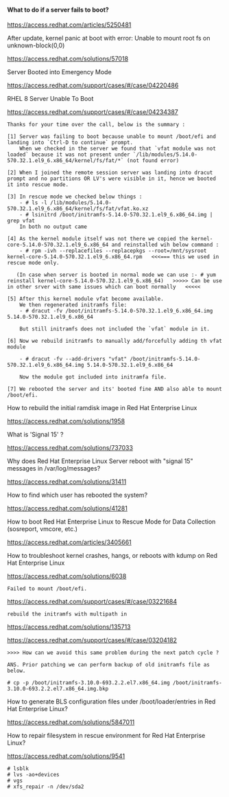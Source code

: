 #### What to do if a server fails to boot?

https://access.redhat.com/articles/5250481



After update, kernel panic at boot with error: Unable to mount root fs on unknown-block(0,0)

https://access.redhat.com/solutions/57018



Server Booted into Emergency Mode

https://access.redhat.com/support/cases/#/case/04220486



RHEL 8 Server Unable To Boot

https://access.redhat.com/support/cases/#/case/04234387





```
Thanks for your time over the call, below is the summary :

[1] Server was failing to boot because unable to mount /boot/efi and landing into `Ctrl-D to continue` prompt.
    When we checked in the server we found that `vfat module was not loaded` because it was not present under `/lib/modules/5.14.0-570.32.1.el9_6.x86_64/kernel/fs/fat/*` (not found error)
	
[2] When I joined the remote session server was landing into dracut prompt and no partitions OR LV's were visible in it, hence we booted it into rescue mode.

[3] In rescue mode we checked below things :
    - # ls -l /lib/modules/5.14.0-570.32.1.el9_6.x86_64/kernel/fs/fat/vfat.ko.xz
	- # lsinitrd /boot/initramfs-5.14.0-570.32.1.el9_6.x86_64.img | grep vfat
	In both no output came
	
[4] As the kernel module itself was not there we copied the kernel-core-5.14.0-570.32.1.el9_6.x86_64 and reinstalled wih below command :
    - # rpm -ivh --replacefiles --replacepkgs --root=/mnt/sysroot kernel-core-5.14.0-570.32.1.el9_6.x86_64.rpm   <<<=== this we used in rescue mode only.

   (In case when server is booted in normal mode we can use :- # yum reinstall kernel-core-5.14.0-570.32.1.el9_6.x86_64)   >>>>> Can be use in other srver with same issues which can boot normally   <<<<<
   
[5] After this kernel module vfat become available.
    We then regenerated initramfs file:
	- # dracut -fv /boot/initramfs-5.14.0-570.32.1.el9_6.x86_64.img 5.14.0-570.32.1.el9_6.x86_64
	
	But still initramfs does not included the `vfat` module in it.
	
[6] Now we rebuild initramfs to manually add/forcefully adding th vfat module 

	- # dracut -fv --add-drivers "vfat" /boot/initramfs-5.14.0-570.32.1.el9_6.x86_64.img 5.14.0-570.32.1.el9_6.x86_64

    Now the module got included into initramfa file.
	
[7] We rebooted the server and its' booted fine AND also able to mount /boot/efi.
```



How to rebuild the initial ramdisk image in Red Hat Enterprise Linux

https://access.redhat.com/solutions/1958	



What is 'Signal 15' ?

https://access.redhat.com/solutions/737033



Why does Red Hat Enterprise Linux Server reboot with "signal 15" messages in /var/log/messages?

https://access.redhat.com/solutions/31411



How to find which user has rebooted the system?

https://access.redhat.com/solutions/41281



How to boot Red Hat Enterprise Linux to Rescue Mode for Data Collection (sosreport, vmcore, etc.)

https://access.redhat.com/articles/3405661



How to troubleshoot kernel crashes, hangs, or reboots with kdump on Red Hat Enterprise Linux

https://access.redhat.com/solutions/6038



```
Failed to mount /boot/efi.
```

https://access.redhat.com/support/cases/#/case/03221684



```
rebuild the initramfs with multipath in
```

https://access.redhat.com/solutions/135713

https://access.redhat.com/support/cases/#/case/03204182

```
>>>> How can we avoid this same problem during the next patch cycle ? 

ANS. Prior patching we can perform backup of old initramfs file as below. 

# cp -p /boot/initramfs-3.10.0-693.2.2.el7.x86_64.img /boot/initramfs-3.10.0-693.2.2.el7.x86_64.img.bkp
```





How to generate BLS configuration files under /boot/loader/entries in Red Hat Enterprise Linux?

https://access.redhat.com/solutions/5847011



How to repair filesystem in rescue environment for Red Hat Enterprise Linux?

https://access.redhat.com/solutions/9541

```
# lsblk
# lvs -ao+devices
# vgs
# xfs_repair -n /dev/sda2
```




